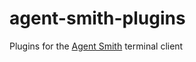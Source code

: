 # agent-smith-plugins

Plugins for the [Agent Smith](https://github.com/synw/agent-smith) terminal client
